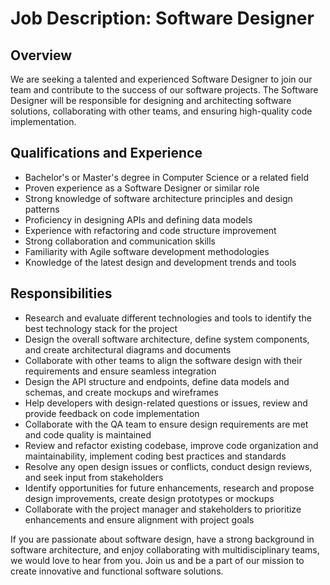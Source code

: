 # Job Description: Software Designer

## Overview

We are seeking a talented and experienced Software Designer to join our team and contribute to the success of our software projects. The Software Designer will be responsible for designing and architecting software solutions, collaborating with other teams, and ensuring high-quality code implementation. 

## Qualifications and Experience

- Bachelor's or Master's degree in Computer Science or a related field
- Proven experience as a Software Designer or similar role
- Strong knowledge of software architecture principles and design patterns
- Proficiency in designing APIs and defining data models
- Experience with refactoring and code structure improvement
- Strong collaboration and communication skills
- Familiarity with Agile software development methodologies
- Knowledge of the latest design and development trends and tools

## Responsibilities

- Research and evaluate different technologies and tools to identify the best technology stack for the project
- Design the overall software architecture, define system components, and create architectural diagrams and documents
- Collaborate with other teams to align the software design with their requirements and ensure seamless integration
- Design the API structure and endpoints, define data models and schemas, and create mockups and wireframes
- Help developers with design-related questions or issues, review and provide feedback on code implementation
- Collaborate with the QA team to ensure design requirements are met and code quality is maintained
- Review and refactor existing codebase, improve code organization and maintainability, implement coding best practices and standards
- Resolve any open design issues or conflicts, conduct design reviews, and seek input from stakeholders
- Identify opportunities for future enhancements, research and propose design improvements, create design prototypes or mockups
- Collaborate with the project manager and stakeholders to prioritize enhancements and ensure alignment with project goals


If you are passionate about software design, have a strong background in software architecture, and enjoy collaborating with multidisciplinary teams, we would love to hear from you. Join us and be a part of our mission to create innovative and functional software solutions.